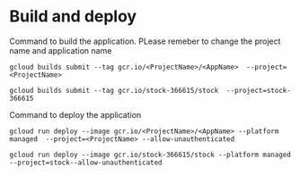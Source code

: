 # Build and deploy

Command to build the application. PLease remeber to change the project name and application name
```
gcloud builds submit --tag gcr.io/<ProjectName>/<AppName>  --project=<ProjectName>

gcloud builds submit --tag gcr.io/stock-366615/stock  --project=stock-366615
```

Command to deploy the application
```
gcloud run deploy --image gcr.io/<ProjectName>/<AppName> --platform managed  --project=<ProjectName> --allow-unauthenticated

gcloud run deploy --image gcr.io/stock-366615/stock --platform managed  --project=stock--allow-unauthenticated
```
